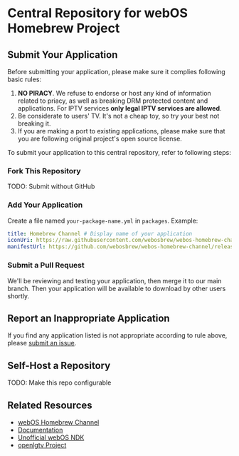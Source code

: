 # Central Repository for webOS Homebrew Project

## Submit Your Application

Before submitting your application, please make sure it complies following basic rules:

1. **NO PIRACY**. We refuse to endorse or host any kind of information related to priacy, as well as breaking DRM protected content and applications. For IPTV services **only legal IPTV services are allowed**.
2. Be considerate to users' TV. It's not a cheap toy, so try your best not breaking it.
3. If you are making a port to existing applications, please make sure that you are following original project's open source license.

To submit your application to this central repository, refer to following steps:

### Fork This Repository

TODO: Submit without GitHub

### Add Your Application

Create a file named `your-package-name.yml` in `packages`. Example:

```yaml
title: Homebrew Channel # Display name of your application
iconUri: https://raw.githubusercontent.com/webosbrew/webos-homebrew-channel/main/assets/icon160.png # Publicly accesible HTTP/HTTPS URL, or data uri to icon image.
manifestUrl: https://github.com/webosbrew/webos-homebrew-channel/releases/latest/download/org.webosbrew.hbchannel.manifest.json # Publicly accessible manifest file of your application
```

### Submit a Pull Request

We'll be reviewing and testing your application, then merge it to our main branch. Then your application will be available to download by other users shortly.

## Report an Inappropriate Application

If you find any application listed is not appropriate according to rule above, please [submit an issue](https://github.com/webosbrew/apps-repo/issues/new).

## Self-Host a Repository

TODO: Make this repo configurable

## Related Resources

* [webOS Homebrew Channel](https://github.com/webosbrew/webos-homebrew-channel)
* [Documentation](https://github.com/webosbrew/docs)
* [Unofficial webOS NDK](https://github.com/webosbrew/meta-lg-webos-ndk)
* [openlgtv Project](https://openlgtv.github.io/)
